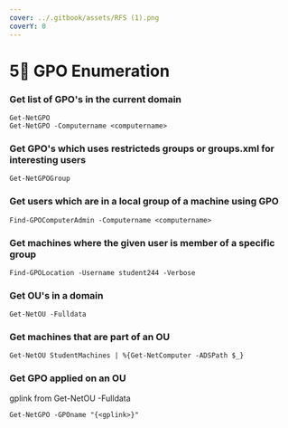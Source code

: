 ```yaml
---
cover: ../.gitbook/assets/RFS (1).png
coverY: 0
---
```


# 5⃣ GPO  Enumeration

### **Get list of GPO's in the current domain**

```
Get-NetGPO
Get-NetGPO -Computername <computername>
```

### **Get GPO's which uses restricteds groups or groups.xml for interesting users**

```
Get-NetGPOGroup
```

### **Get users which are in a local group of a machine using GPO**

```
Find-GPOComputerAdmin -Computername <computername>
```

### **Get machines where the given user is member of a specific group**

```
Find-GPOLocation -Username student244 -Verbose
```

### **Get OU's in a domain**

```
Get-NetOU -Fulldata
```

### **Get machines that are part of an OU**

```
Get-NetOU StudentMachines | %{Get-NetComputer -ADSPath $_}
```

### **Get GPO applied on an OU**

gplink from Get-NetOU -Fulldata

```
Get-NetGPO -GPOname "{<gplink>}"
```
